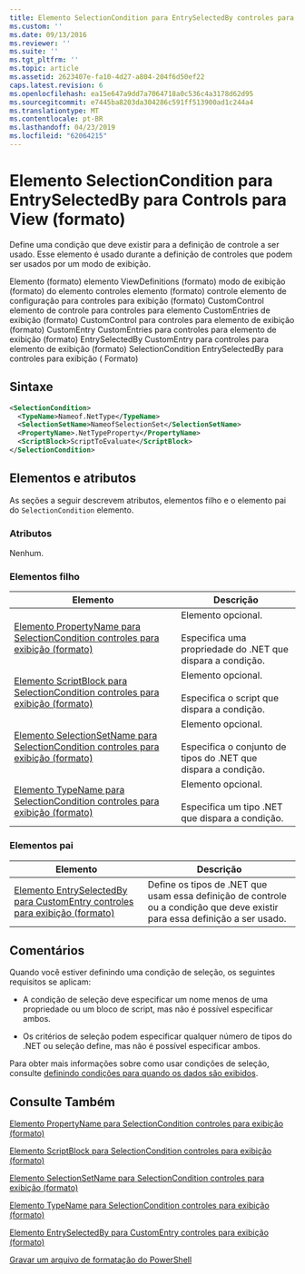 ```yaml
---
title: Elemento SelectionCondition para EntrySelectedBy controles para exibição (formato) | Microsoft Docs
ms.custom: ''
ms.date: 09/13/2016
ms.reviewer: ''
ms.suite: ''
ms.tgt_pltfrm: ''
ms.topic: article
ms.assetid: 2623407e-fa10-4d27-a804-204f6d50ef22
caps.latest.revision: 6
ms.openlocfilehash: ea15e647a9dd7a7064718a0c536c4a3178d62d95
ms.sourcegitcommit: e7445ba8203da304286c591ff513900ad1c244a4
ms.translationtype: MT
ms.contentlocale: pt-BR
ms.lasthandoff: 04/23/2019
ms.locfileid: "62064215"
---
```

# <a name="selectioncondition-element-for-entryselectedby-for-controls-for-view-format"></a>Elemento SelectionCondition para EntrySelectedBy para Controls para View (formato)

Define uma condição que deve existir para a definição de controle a ser usado. Esse elemento é usado durante a definição de controles que podem ser usados por um modo de exibição.

Elemento (formato) elemento ViewDefinitions (formato) modo de exibição (formato) do elemento controles elemento (formato) controle elemento de configuração para controles para exibição (formato) CustomControl elemento de controle para controles para elemento CustomEntries de exibição (formato) CustomControl para controles para elemento de exibição (formato) CustomEntry CustomEntries para controles para elemento de exibição (formato) EntrySelectedBy CustomEntry para controles para elemento de exibição (formato) SelectionCondition EntrySelectedBy para controles para exibição ( Formato)

## <a name="syntax"></a>Sintaxe

```xml
<SelectionCondition>
  <TypeName>Nameof.NetType</TypeName>
  <SelectionSetName>NameofSelectionSet</SelectionSetName>
  <PropertyName>.NetTypeProperty</PropertyName>
  <ScriptBlock>ScriptToEvaluate</ScriptBlock>
</SelectionCondition>
```

## <a name="attributes-and-elements"></a>Elementos e atributos

As seções a seguir descrevem atributos, elementos filho e o elemento pai do `SelectionCondition` elemento.

### <a name="attributes"></a>Atributos

Nenhum.

### <a name="child-elements"></a>Elementos filho

|Elemento|Descrição|
|-------------|-----------------|
|[Elemento PropertyName para SelectionCondition controles para exibição (formato)](./propertyname-element-for-selectioncondition-for-controls-for-view-format.md)|Elemento opcional.<br /><br /> Especifica uma propriedade do .NET que dispara a condição.|
|[Elemento ScriptBlock para SelectionCondition controles para exibição (formato)](./scriptblock-element-for-selectioncondition-for-controls-for-view-format.md)|Elemento opcional.<br /><br /> Especifica o script que dispara a condição.|
|[Elemento SelectionSetName para SelectionCondition controles para exibição (formato)](./selectionsetname-element-for-selectioncondition-for-controls-for-view-format.md)|Elemento opcional.<br /><br /> Especifica o conjunto de tipos do .NET que dispara a condição.|
|[Elemento TypeName para SelectionCondition controles para exibição (formato)](./typename-element-for-selectioncondition-for-controls-for-view-format.md)|Elemento opcional.<br /><br /> Especifica um tipo .NET que dispara a condição.|

### <a name="parent-elements"></a>Elementos pai

|Elemento|Descrição|
|-------------|-----------------|
|[Elemento EntrySelectedBy para CustomEntry controles para exibição (formato)](./entryselectedby-element-for-customentry-for-controls-for-view-format.md)|Define os tipos de .NET que usam essa definição de controle ou a condição que deve existir para essa definição a ser usado.|

## <a name="remarks"></a>Comentários

Quando você estiver definindo uma condição de seleção, os seguintes requisitos se aplicam:

- A condição de seleção deve especificar um nome menos de uma propriedade ou um bloco de script, mas não é possível especificar ambos.

- Os critérios de seleção podem especificar qualquer número de tipos do .NET ou seleção define, mas não é possível especificar ambos.

Para obter mais informações sobre como usar condições de seleção, consulte [definindo condições para quando os dados são exibidos](./defining-conditions-for-displaying-data.md).

## <a name="see-also"></a>Consulte Também

[Elemento PropertyName para SelectionCondition controles para exibição (formato)](./propertyname-element-for-selectioncondition-for-controls-for-view-format.md)

[Elemento ScriptBlock para SelectionCondition controles para exibição (formato)](./scriptblock-element-for-selectioncondition-for-controls-for-view-format.md)

[Elemento SelectionSetName para SelectionCondition controles para exibição (formato)](./selectionsetname-element-for-selectioncondition-for-controls-for-view-format.md)

[Elemento TypeName para SelectionCondition controles para exibição (formato)](./typename-element-for-selectioncondition-for-controls-for-view-format.md)

[Elemento EntrySelectedBy para CustomEntry controles para exibição (formato)](./entryselectedby-element-for-customentry-for-controls-for-view-format.md)

[Gravar um arquivo de formatação do PowerShell](./writing-a-powershell-formatting-file.md)
